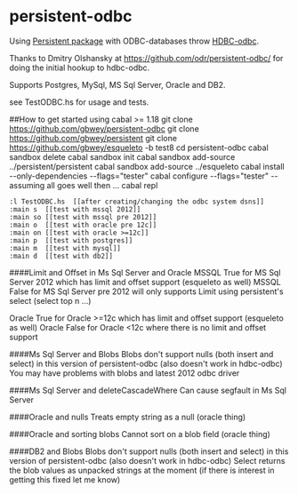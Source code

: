 persistent-odbc
===============
Using [Persistent package](http://hackage.haskell.org/package/persistent) with ODBC-databases 
throw [HDBC-odbc](http://hackage.haskell.org/package/hdbc-odbc).

Thanks to Dmitry Olshansky at https://github.com/odr/persistent-odbc/
for doing the initial hookup to hdbc-odbc.

Supports Postgres, MySql, MS Sql Server, Oracle and DB2.

see TestODBC.hs for usage and tests.

##How to get started using cabal >= 1.18
    git clone https://github.com/gbwey/persistent-odbc
    git clone https://github.com/gbwey/persistent
    git clone https://github.com/gbwey/esqueleto -b test8
    cd persistent-odbc
    cabal sandbox delete
    cabal sandbox init
    cabal sandbox add-source ../persistent/persistent
    cabal sandbox add-source ../esqueleto
    cabal install --only-dependencies --flags="tester"
    cabal configure --flags="tester"
    -- assuming all goes well then ...
    cabal repl
    
    :l TestODBC.hs  [[after creating/changing the odbc system dsns]]
    :main s  [[test with mssql 2012]]
    :main so [[test with mssql pre 2012]]
    :main o  [[test with oracle pre 12c]]
    :main on [[test with oracle >=12c]]
    :main p  [[test with postgres]]
    :main m  [[test with mysql]]
    :main d  [[test with db2]]

####Limit and Offset in Ms Sql Server and Oracle
  MSSQL True for MS Sql Server 2012 which has limit and offset support (esqueleto as well)
  MSSQL False for MS Sql Server pre 2012 will only supports Limit using persistent's select (select top n ...)

  Oracle True for Oracle >=12c which has limit and offset support (esqueleto as well)
  Oracle False for Oracle <12c where there is no limit and offset support 

####Ms Sql Server and Blobs
  Blobs don't support nulls (both insert and select) in this version of persistent-odbc (also doesn't work in hdbc-odbc)
  You may have problems with blobs and latest 2012 odbc driver

####Ms Sql Server and deleteCascadeWhere
  Can cause segfault in Ms Sql Server

####Oracle and nulls
  Treats empty string as a null (oracle thing)

####Oracle and sorting blobs
  Cannot sort on a blob field (oracle thing)

####DB2 and Blobs
  Blobs don't support nulls (both insert and select) in this version of persistent-odbc (also doesn't work in hdbc-odbc)
  Select returns the blob values as unpacked strings at the moment (if there is interest in getting this fixed let me know)
